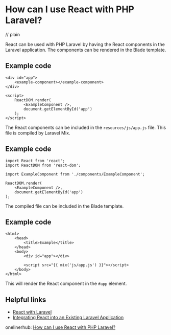 # How can I use React with PHP Laravel?
// plain

React can be used with PHP Laravel by having the React components in the Laravel application. The components can be rendered in the Blade template.

## Example code


```
<div id="app">
    <example-component></example-component>
</div>

<script>
    ReactDOM.render(
        <ExampleComponent />,
        document.getElementById('app')
    );
</script>
```

The React components can be included in the `resources/js/app.js` file. This file is compiled by Laravel Mix.

## Example code


```
import React from 'react';
import ReactDOM from 'react-dom';

import ExampleComponent from './components/ExampleComponent';

ReactDOM.render(
    <ExampleComponent />,
    document.getElementById('app')
);
```

The compiled file can be included in the Blade template.

## Example code


```
<html>
    <head>
        <title>Example</title>
    </head>
    <body>
        <div id="app"></div>

        <script src="{{ mix('js/app.js') }}"></script>
    </body>
</html>
```

This will render the React component in the `#app` element.

## Helpful links

- [React with Laravel](https://laravel-news.com/react-laravel)
- [Integrating React into an Existing Laravel Application](https://laravel.com/docs/5.8/frontend#writing-vue-components)

onelinerhub: [How can I use React with PHP Laravel?](https://onelinerhub.com/php-laravel/how-can-i-use-react-with-php-laravel)